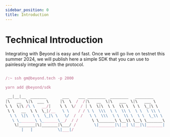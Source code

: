 ```yaml
---
sidebar_position: 0
title: Introduction
---
```


# Technical Introduction

Integrating with ₿eyond is easy and fast. Once we will go live on testnet this summer 2024, we will publish here a simple SDK that you can use to painlessly integrate with the protocol.

<!-- You will also be able to find our [canonical token addresses](/docs/dev/tokens.md — for which we intend to set the 'external token address' standard in Bitcoin and BTCFi — and all our [contract deployments](/docs/dev/contracts.md) in this `Developers` section. -->

```typescript title="/beyond/sdk.js"

/:~ ssh gm@beyond.tech -p 2000

yarn add @beyond/sdk

 __|__|__  _______       ___    ___ ________  ________   ________     
|\   __  \|\  ___ \     |\  \  /  /|\   __  \|\   ___  \|\   ___ \    
\ \  \|\ /\ \   __/|    \ \  \/  / | \  \|\  \ \  \\ \  \ \  \_|\ \   
 \ \   __  \ \  \_|/__   \ \    / / \ \  \\\  \ \  \\ \  \ \  \ \\ \  
  \ \  \|\  \ \  \_|\ \   \/  /  /   \ \  \\\  \ \  \\ \  \ \  \_\\ \ 
   \ \_______\ \_______\__/  / /      \ \_______\ \__\\ \__\ \_______\
    \|_______|\|_______|\___/ /        \|_______|\|__| \|__|\|_______|
       |   |           \|___|/                                        
                                                                      
```
